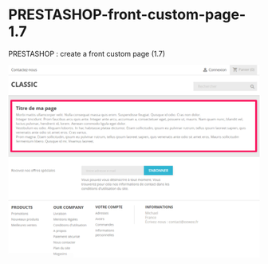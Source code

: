# PRESTASHOP-front-custom-page-1.7
PRESTASHOP : create a front custom page (1.7)

![PrestaShop 1.7 : Custom page](https://github.com/eewee/PRESTASHOP-front-custom-page-1.7/blob/master/03-FO-prestashop.png)

